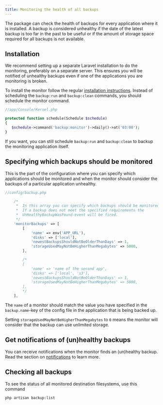 ```yaml
---
title: Monitoring the health of all backups
---
```


The package can check the health of backups for every application where it is installed. A backup is considered unhealthy if the date of the latest backup is too far in the past to be useful or if the amount of storage space required for all backups is not available.
 
## Installation

We recommend setting up a separate Laravel installation to do the monitoring, preferably on a separate server. This ensures you will be notified of unhealthy backups even if one of the applications you are monitoring is broken.

To install the monitor follow the regular [installation instructions](/laravel-backup/v5/installation-and-setup).
Instead of scheduling the `backup:run` and `backup:clean` commands, you should schedule the monitor command.

```php
//app/Console/Kernel.php

protected function schedule(Schedule $schedule)
{
   $schedule->command('backup:monitor')->daily()->at('03:00');
}
```

If you want, you can still schedule `backup:run` and `backup:clean` to backup the monitoring application itself.

## Specifying which backups should be monitored

This is the part of the configuration where you can specify which applications should be monitored and when the monitor should consider the backups of a particular application unhealthy.

```php
//config/backup.php

    /*
     *  In this array you can specify which backups should be monitored.
     *  If a backup does not meet the specified requirements the
     *  UnHealthyBackupWasFound-event will be fired.
     */
    'monitorBackups' => [
        [
            'name' => env('APP_URL'),
            'disks' => ['local'],
            'newestBackupsShouldNotBeOlderThanDays' => 1,
            'storageUsedMayNotBeHigherThanMegabytes' => 5000,
        ],

        /*
        [
            'name' => 'name of the second app',
            'disks' => ['local', 's3'],
            'newestBackupsShouldNotBeOlderThanDays' => 1,
            'storageUsedMayNotBeHigherThanMegabytes' => 5000,
        ],
        */
    ],
```

The `name` of a monitor should match the value you have specified in the `backup.name`-key of the config file in
the application that is being backed up.

Setting `storageUsedMayNotBeHigherThanMegabytes` to `0` means the monitor will consider that the backup can use unlimited storage.

## Get notifications of (un)healthy backups

You can receive notifications when the monitor finds an (un)healthy backup. 
Read the section on [notifications](/laravel-backup/v5/sending-notifications/overview) to learn more.

## Checking all backups

To see the status of all monitored destination filesystems, use this command

```bash
php artisan backup:list
```
